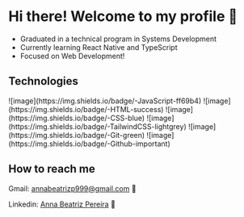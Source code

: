 <h1>Hi there! Welcome to my profile 👋 </h1>

<ul> 
  <li> Graduated in a technical program in Systems Development </li>
  <li> Currently learning React Native and TypeScript </li>
  <li> Focused on Web Development! </li>
</ul>

<h2>Technologies</h2>
![image](https://img.shields.io/badge/-JavaScript-ff69b4)
![image](https://img.shields.io/badge/-HTML-success)
![image](https://img.shields.io/badge/-CSS-blue)
![image](https://img.shields.io/badge/-TailwindCSS-lightgrey)
![image](https://img.shields.io/badge/-Git-green)
![image](https://img.shields.io/badge/-Github-important)

<h2>How to reach me</h2>
<p>Gmail: <a href="mailto:annabeatrizp999@gmail.com">annabeatrizp999@gmail.com</a> 📧</p>
<p>Linkedin: <a href="linkedin.com/in/anna-beatriz-pereira-9686b0233/">Anna Beatriz Pereira</a> 💼</p>

